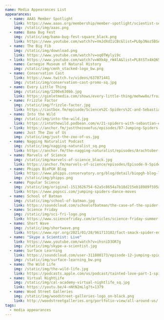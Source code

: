 ```yaml
---
name: Media Appearances List
appearances:
  - name: AAAS Member Spotlight
    link: https://www.aaas.org/membership/member-spotlight/scientist-sebastian-echeverri-treats-spiders-dignity-they-deserve
    img: /static/img/aaas.png
  - name: Bama Bug Fest
    img: /static/img/bama-bug-fest-square_black.png
    link: https://www.youtube.com/watch?v=VmJdXdIiCBc&list=PL0p3Noz5BSA8ZgDsmSBW_C7S6QqFALpZb&index=7
  - name: The Big Fib
    img: /static/img/download.png
    link: https://www.youtube.com/watch?v=oqOTWylyi9c
  - link: https://www.youtube.com/watch?v=WXk4p_rW4lA&list=PL8tSTx4kQ65mLlIegtZijwPdBsm3haGYj&index=2
    name: Carnegie Museum of Natural History
    img: /static/img/cmnh_stacked-logo_bw.png
  - name: Conservation Cast
    link: https://www.twitch.tv/videos/637871441
    img: /static/img/conservation-cast-promo-sq.jpg
  - name: Every Little Thing
    img: /static/img/1200x630bb.jpg
    link: https://gimletmedia.com/shows/every-little-thing/mehww8o/frozen-food-how-long-is-too-long
  - name: Frizzle Factor
    img: /static/img/frizzle-factor.jpg
    link: https://castbox.fm/episode/Science%2C-Spiders%2C-and-Sebastian-Echeverri-id2608046-id227002891
  - name: Into the Wild
    img: /static/img/into-the-wild.jpg
    link: https://intothewild.podbean.com/e/21-spiders-with-sebastian-echeverri/
  - link: https://anchor.fm/justthezooofus/episodes/87-Jumping-Spiders-w-Dr--Sebastian-Echeverri-ercevf
    name: Just The Zoo of Us
    img: /static/img/just-the-zoo-of-us.jpg
  - name: Nagging Naturalist Podcast
    img: /static/img/nagging-naturalist_sq.png
    link: https://anchor.fm/the-nagging-naturalist/episodes/Arachtober-Interview-with-Dr--Sebastian-Echeverri-elcc0h
  - name: Marvels of Science
    img: /static/img/marvels-of-science_black.jpg
    link: https://anchor.fm/marvels-of-science/episodes/Episode-9-Spider-Man-Does-Whatever-He-Wants-er2gp3
  - name: Phipps BioPGH Blog
    link: https://www.phipps.conservatory.org/blog/detail/biopgh-blog-leaping-for-jumping-spiders
    img: /static/img/phipps.png
  - name: Popular Science
    img: /static/img/original-1513626754-62a5c8654a7b18d215eb18989f595ad8.png
    link: https://www.popsci.com/jumping-spiders-dance-moves
  - name: School of Batman
    img: /static/img/school-of-batman.jpg
    link: https://soundcloud.com/schoolofbatman/the-case-of-the-spider-splicers-sebastian-alejandro-echeverri
  - name: Science Friday
    img: /static/img/sci-fri-logo.png
    link: https://www.sciencefriday.com/articles/science-friday-summer-institute-2020/
  - name: Short Wave
    img: /static/img/shortwave.png
    link: https://www.npr.org/2021/01/28/961713102/fact-smack-spider-edition
  - name: "Skype a Scientist: Live"
    link: https://www.youtube.com/watch?v=ihsniD3OR7g
    img: /static/img/skype-a-scientist.jpg
  - name: Surface Learning
    link: https://soundcloud.com/user-311800173/episode-12-jumping-spiders-with-dr-sebastian-echeverri
    img: /static/img/surface-learning_bw.png
  - name: The Wild Life
    img: /static/img/the-wild-life.jpg
    link: https://podcasts.apple.com/us/podcast/tainted-love-part-1-spider-speed-dating-sebastian-echeverri/id1287125533?i=100046559062
  - name: Virtual NightLife
    img: /static/img/cal-academy-virtual-nightlife_sq.jpg
    link: https://youtu.be/4-nNtN2mLlg?t=1379
  - name: Wood Street Galleries
    img: /static/img/woodstreet-galleries-logo_on-black.png
    link: http://woodstreetgalleries.org/portfolio-view/all-around-us/
tags:
  - media appearances
---
```

